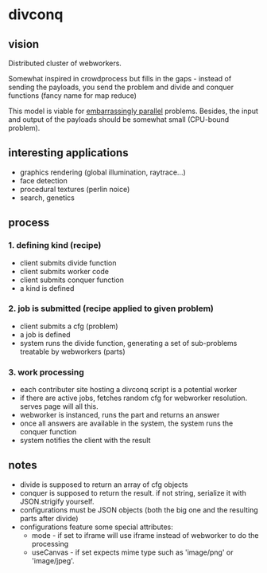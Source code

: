 # divconq



## vision

Distributed cluster of webworkers.

Somewhat inspired in crowdprocess but fills in the gaps - instead
of sending the payloads, you send the problem and divide and conquer functions
(fancy name for map reduce)

This model is viable for [embarrassingly parallel](http://en.wikipedia.org/wiki/Embarrassingly_parallel) problems.
Besides, the input and output of the payloads should be somewhat small (CPU-bound problem).


## interesting applications

* graphics rendering (global illumination, raytrace...)
* face detection
* procedural textures (perlin noice)
* search, genetics


## process

### 1. defining kind (recipe)

* client submits divide function
* client submits worker code
* client submits conquer function
* a kind is defined


### 2. job is submitted (recipe applied to given problem)

* client submits a cfg (problem)
* a job is defined
* system runs the divide function, generating a set of sub-problems treatable by webworkers (parts)


### 3. work processing

* each contributer site hosting a divconq script is a potential worker
* if there are active jobs, fetches random cfg for webworker resolution. serves page will all this.
* webworker is instanced, runs the part and returns an answer
* once all answers are available in the system, the system runs the conquer function
* system notifies the client with the result



## notes

* divide is supposed to return an array of cfg objects
* conquer is supposed to return the result. if not string, serialize it with JSON.strigify yourself.
* configurations must be JSON objects (both the big one and the resulting parts after divide)
* configurations feature some special attributes:
    * mode - if set to iframe will use iframe instead of webworker to do the processing
    * useCanvas - if set expects mime type such as 'image/png' or 'image/jpeg'.
